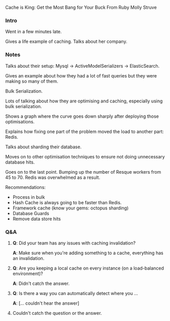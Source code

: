 Cache is King: Get the Most Bang for Your Buck From Ruby
Molly Struve

### Intro

Went in a few minutes late.

Gives a life example of caching. Talks about her company.

### Notes

Talks about their setup: Mysql -> ActiveModelSerializers -> ElasticSearch.

Gives an example about how they had a lot of fast queries but they were making so many of them.

Bulk Serialization.

Lots of talking about how they are optimising and caching, especially using bulk serialization.

Shows a graph where the curve goes down sharply after deploying those optimisations.

Explains how fixing one part of the problem moved the load to another part: Redis.

Talks about sharding their database.

Moves on to other optimisation techniques to ensure not doing unnecessary database hits.

Goes on to the last point. Bumping up the number of Resque workers from 45 to 70. Redis was overwhelmed as a result.

Recommendations:

- Process in bulk
- Hash Cache is always going to be faster than Redis.
- Framework cache (know your gems: octopus sharding)
- Database Guards
- Remove data store hits

###

### Q&A

1. **Q**: Did your team has any issues with caching invalidation?

   **A**: Make sure when you're adding something to a cache, everything has an invalidation.

2. **Q**: Are you keeping a local cache on every instance (on a load-balanced environment)?

   **A**: Didn't catch the answer.

3. **Q**: Is there a way you can automatically detect where you ...

   **A**: [... couldn't hear the answer]

4. Couldn't catch the question or the answer.
